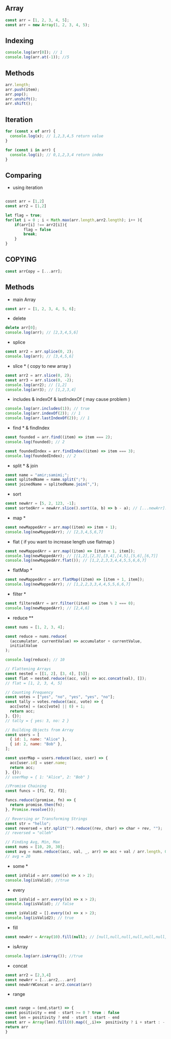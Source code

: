 ## Array

```js
const arr = [1, 2, 3, 4, 5];
const arr = new Array(1, 2, 3, 4, 5);
```

## Indexing

```js
console.log(arr[0]); // 1
console.log(arr.at(-1)); //5
```

## Methods

```js
arr.length;
arr.push(item);
arr.pop();
arr.unshift();
arr.shift();
```

## Iteration

```js
for (const x of arr) {
  console.log(x); // 1,2,3,4,5 return value
}

for (const i in arr) {
  console.log(i); // 0,1,2,3,4 return index
}
```

## Comparing

- using iteration

```js

cosnt arr = [1,2]
const arr2 = [1,2]

let flag = true;
for(let i = 0 ; i < Math.max(arr.length,arr2.length); i++ ){
    if(arr[i] !== arr2[i]){
        flag = false
        break;
    }
}
```

## COPYING

```js
const arrCopy = [...arr];
```

## Methods

- main Array

```js
const arr = [1, 2, 3, 4, 5, 6];
```

- delete

```js
delete arr[0];
console.log(arr); // [2,3,4,5,6]
```

- splice

```js
const arr2 = arr.splice(0, 2);
console.log(arr); // [3,4,5,6]
```

- slice \* ( copy to new array )

```js
const arr2 = arr.slice(0, 2);
const arr3 = arr.slice(0, -2);
console.log(arr2); // [1,2]
console.log(arr3); // [1,2,3,4]
```

- includes & indexOf & lastIndexOf ( may cause problem )

```js
console.log(arr.includes(1)); // true
console.log(arr.indexOf(2)); // 1
console.log(arr.lastIndexOf(2)); // 1
```

- find \* & findIndex

```js
const founded = arr.find((item) => item === 2);
console.log(founded); // 2

const foundedIndex = arr.findIndex((item) => item === 3);
console.log(foundedIndex); // 2
```

- split \* & join

```js
const name = "amir;samimi;";
const splitedName = name.split(";");
const joinedName = splitedName.join(",");
```

- sort

```js
const newArr = [5, 2, 123, -1];
const sortedArr = newArr.slice().sort((a, b) => b - a); // [...newArr].sort((a,b)=> b - a)
```

- map \*

```js
const newMappedArr = arr.map((item) => item + 1);
console.log(newMappedArr); // [2,3,4,5,6,7]
```

- flat ( if you want to increase length use flatmap )

```js
const newMappedArr = arr.map((item) => [item + 1, item]);
console.log(newMappedArr); // [[1,2],[2,3],[3,4],[4,5],[5,6],[6,7]]
console.log(newMappedArr.flat()); // [1,2,2,3,3,4,4,5,5,6,6,7]
```

- flatMap \*

```js
const newMappedArr = arr.flatMap((item) => [item + 1, item]);
console.log(newMappedArr); // [1,2,2,3,3,4,4,5,5,6,6,7]
```

- filter \*

```js
const filteredArr = arr.filter((item) => item % 2 === 0);
console.log(newMappedArr); // [2,4,6]
```

- reduce \*\*

```js
const nums = [1, 2, 3, 4];

const reduce = nums.reduce(
  (accumulator, currentValue) => accumulator + currentValue,
  initialValue
);

console.log(reduce); // 10

// Flattening Arrays
const nested = [[1, 2], [3, 4], [5]];
const flat = nested.reduce((acc, val) => acc.concat(val), []);
// flat = [1, 2, 3, 4, 5]

// Counting Frequency
const votes = ["yes", "no", "yes", "yes", "no"];
const tally = votes.reduce((acc, vote) => {
  acc[vote] = (acc[vote] || 0) + 1;
  return acc;
}, {});
// tally = { yes: 3, no: 2 }

// Building Objects from Array
const users = [
  { id: 1, name: "Alice" },
  { id: 2, name: "Bob" },
];

const userMap = users.reduce((acc, user) => {
  acc[user.id] = user.name;
  return acc;
}, {});
// userMap = { 1: "Alice", 2: "Bob" }

//Promise Chaining
const funcs = [f1, f2, f3];

funcs.reduce((promise, fn) => {
  return promise.then(fn);
}, Promise.resolve());

// Reversing or Transforming Strings
const str = "hello";
const reversed = str.split("").reduce((rev, char) => char + rev, "");
// reversed = "olleh"

// Finding Avg, Min, Max
const nums = [10, 20, 30];
const avg = nums.reduce((acc, val, _, arr) => acc + val / arr.length, 0);
// avg = 20
```

- some \*

```js
const isValid = arr.some((x) => x > 2);
console.log(isValid); //true
```

- every

```js
const isValid = arr.every((x) => x > 2);
console.log(isValid); // false

const isValid2 = [].every((x) => x > 2);
console.log(isValid2); // true
```

- fill

```js
const newArr = Array(10).fill(null); // [null,null,null,null,null,null,null,null,null,null]
```

- isArray

```js
console.log(arr.isArray()); //true
```

- concat

```js
const arr2 = [2,3,4]
const newArr = [...arr2,...arr]
const newArrWConcat = arr2.concat(arr)
```

- range 

```js 

const range = (end,start) => {
const positivity = end - start >= 0 ? true : false
const len = positivity ? end - start : start - end
const arr = Array(len).fill(0).map((_,i)=>  positivity ? i + start : -(i - start))
return arr
}


```